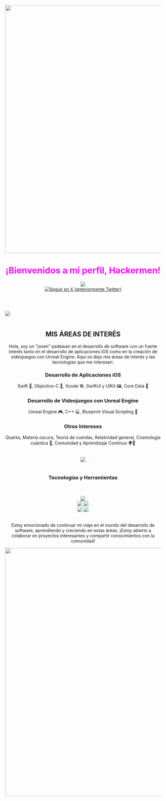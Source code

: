 <div id="header" style="text-align: center;">
  <img src="https://media.giphy.com/media/3knKct3fGqxhK/giphy.gif" width="800" />
  <h1 style="color:magenta;">¡Bienvenidos a mi perfil, Hackermen!</h1>
  <a href="https://github.com/DenverCoder1/readme-typing-svg">
    <img src="https://readme-typing-svg.herokuapp.com?font=Time+New+Roman&color=cyan&size=25&center=true&vCenter=true&width=600&height=100&lines=Swift+Padawan;Apasionado+de+la+ciencia+ficci%C3%B3n;los+c%C3%B3mics+y+el+cine+de+los+80;Friki+de+Pata+Negra">
  </a>
  <br>
  <a href="https://twitter.com/Anton_VoIkov" target="_blank">
    <img alt="Seguir en X (anteriormente Twitter)" src="https://img.shields.io/twitter/follow/Anton_VoIkov?style=for-the-badge&logo=x&logoColor=white&color=magenta">
  </a>
</div>

<br><br>

<img src="https://user-images.githubusercontent.com/73097560/115834477-dbab4500-a447-11eb-908a-139a6edaec5c.gif"><br><br>

<h2 style="text-align: center;"><b> MIS ÁREAS DE INTERÉS</b></h2>
<p style="text-align: center;">Hola, soy un "joven" padawan en el desarrollo de software con un fuerte interés tanto en el desarrollo de aplicaciones iOS como en la creación de videojuegos con Unreal Engine. Aquí os dejo mis áreas de interés y las tecnologías que me interesan:</p>

<div style="text-align: center;">
  <h3>Desarrollo de Aplicaciones iOS</h3>
  <p>Swift 🚀, Objective-C 🧩, Xcode 🛠️, SwiftUI y UIKit 🖼️, Core Data 💾</p>

  <h3>Desarrollo de Videojuegos con Unreal Engine</h3>
  <p>Unreal Engine 🎮, C++ 💻, Blueprint Visual Scripting 📝</p>

  <h3>Otros Intereses</h3>
  <p>Quarks, Materia oscura, Teoría de cuerdas, Relatividad general, Cosmología cuántica 🌌, Comunidad y Aprendizaje Continuo 🌍📖</p>
</div>

<br>

<div style="text-align: center;">
  <img src="https://user-images.githubusercontent.com/73097560/115834477-dbab4500-a447-11eb-908a-139a6edaec5c.gif"><br><br>
  
  <h3>Tecnologías y Herramientas</h3>
  <!-- Iconos de tecnologías aquí -->
  <br><br>
  
  <!-- Estadísticas de GitHub -->
  <img src="https://readme-typing-svg.herokuapp.com?font=Time+New+Roman&color=%23f75c7e&size=30&center=true&vCenter=true&width=600&height=100&lines=Actividad+de+Anton+Volkov">

  <div>
    <img src="https://github-readme-stats.vercel.app/api?username=Volkov-Anton&show_icons=true&theme=tokyonight">
    <img src="https://github-readme-streak-stats.herokuapp.com/?user=Volkov-Anton&theme=tokyonight">
  </div>
  <div>
    <img src="https://github-readme-stats.vercel.app/api/top-langs/?username=Volkov-Anton&theme=tokyonight">
    <img src="https://github-readme-stats.vercel.app/api?username=Volkov-Anton&show_icons=true&locale=en&count_private=true&hide_rank=true&custom_title=My%20GitHub%20Stats&disable_animations=true&theme=tokyonight">
  </div>
</div>
<br>
<p style="text-align: center;">Estoy emocionado de continuar mi viaje en el mundo del desarrollo de software, aprendiendo y creciendo en estas áreas. ¡Estoy abierto a colaborar en proyectos interesantes y compartir conocimientos con la comunidad!</p>
<div style="text-align: center;">
  <img src="https://media.giphy.com/media/wDaPGTLstdQFq/giphy.gif" width="800" />
</div>

